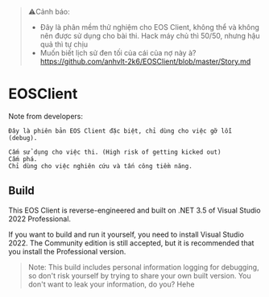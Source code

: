 > ⚠️Cảnh báo:
>
> + Đây là phân mềm thử nghiệm cho EOS Client, không thể và không nên được sử dụng cho bài thi. Hack máy chủ thì 50/50, nhưng hậu quả thì tự chịu
> + Muốn biết lịch sử đen tối của cái của nợ này à? https://github.com/anhvlt-2k6/EOSClient/blob/master/Story.md

# EOSClient

Note from developers:

```text
Đây là phiên bản EOS Client đặc biệt, chỉ dùng cho việc gỡ lỗi (debug).

Cấm sử dụng cho việc thi. (High risk of getting kicked out)
Cấm phá.
Chỉ dùng cho việc nghiên cứu và tấn công tiềm năng.
```

## Build

This EOS Client is reverse-engineered and built on .NET 3.5 of Visual Studio 2022 Professional.

If you want to build and run it yourself, you need to install Visual Studio 2022. The Community edition is still accepted, but it is recommended that you install the Professional version.

> Note: This build includes personal information logging for debugging, so don't risk yourself by trying to share your own built version. You don't want to leak your information, do you? Hehe
